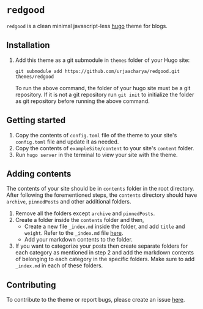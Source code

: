 # `redgood`

`redgood` is a clean minimal javascript-less [hugo](https://gohugo.io/) theme for blogs.

## Installation
1. Add this theme as a git submodule in `themes` folder of your Hugo site:

    ```git submodule add https://github.com/urjaacharya/redgood.git themes/redgood```

    To run the above command, the folder of your hugo site must be a git repository. If it is not a git repository run `git init` to initialize the folder as git repository before running the above command.

## Getting started
1. Copy the contents of `config.toml` file of the theme to your site's `config.toml` file and update it as needed.
2. Copy the contents of `exampleSite/content` to your site's `content` folder.
3. Run `hugo server` in the terminal to view your site with the theme.

## Adding contents
The contents of your site should be in `contents` folder in the root directory. After following the forementioned steps, the `contents` directory should have `archive`, `pinnedPosts` and other additional folders. 
1. Remove all the folders except `archive` and `pinnedPosts`.
2. Create a folder inside the `contents` folder and then,
    - Create a new file `_index.md` inside the folder, and add `title` and `weight`. Refer to the `_index.md` file [here](https://github.com/urjaacharya/redgood/blob/master/exampleSite/content/post/_index.md).
    - Add your markdown contents to the folder.
3. If you want to categorize your posts then create separate folders for each category as mentioned in step 2 and add the markdown contents of belonging to each category in the specific folders. Make sure to add `_index.md` in each of these folders.

## Contributing
To contribute to the theme or report bugs, please create an issue [here](https://github.com/urjaacharya/redgood/issues).




